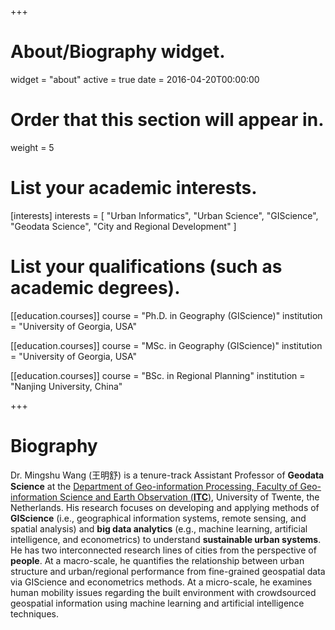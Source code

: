 +++
# About/Biography widget.
widget = "about"
active = true
date = 2016-04-20T00:00:00

# Order that this section will appear in.
weight = 5

# List your academic interests.
[interests]
  interests = [
    "Urban Informatics",
    "Urban Science",
    "GIScience",
    "Geodata Science",
    "City and Regional Development"
  ]

# List your qualifications (such as academic degrees).
[[education.courses]]
  course = "Ph.D. in Geography (GIScience)"
  institution = "University of Georgia, USA"


[[education.courses]]
  course = "MSc. in Geography (GIScience)"
  institution = "University of Georgia, USA"


[[education.courses]]
  course = "BSc. in Regional Planning"
  institution = "Nanjing University, China"

 
+++

# Biography

Dr. Mingshu Wang (王明舒) is a tenure-track Assistant Professor of **Geodata Science** at the [Department of Geo-information Processing, Faculty of Geo-information Science and Earth Observation (**ITC**)](https://www.itc.nl/about-itc/organization/scientific-departments/geo-information-processing/), University of Twente, the Netherlands. His research focuses on developing and applying methods of **GIScience** (i.e., geographical information systems, remote sensing, and spatial analysis) and **big data analytics** (e.g., machine learning, artificial intelligence, and econometrics) to understand **sustainable urban systems**. He has two interconnected research lines of cities from the perspective of **people**. At a macro-scale, he quantifies the relationship between urban structure and urban/regional performance from fine-grained geospatial data via GIScience and econometrics methods. At a micro-scale, he examines human mobility issues regarding the built environment with crowdsourced geospatial information using machine learning and artificial intelligence techniques. 